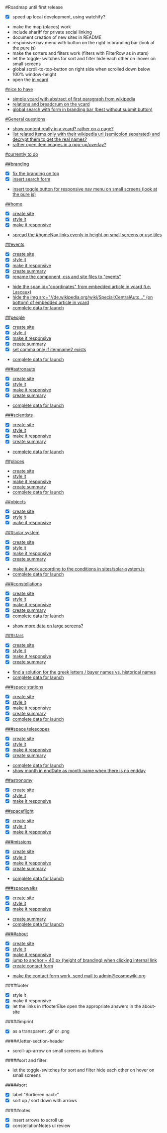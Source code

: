 #Roadmap until first release
- [x] speed up local development, using watchify?
- make the map (places) work
- include shariff for private social linking
- document creation of new sites in README
- responsive nav menu with button on the right in branding bar (look at the pure js)
- make the sorters and filters work (filters with FilterRow as in stars)
- let the toggle-switches for sort and filter hide each other on :hover on small screens
- global scroll-to-top-button on right side when scrolled down below 100% window-height
- open the <a href={item.name}> in vcard

#nice to have
- simple vcard with abstract of first paragraph from wikipedia
- relations and breadcrum on the vcard
- global search with form in branding bar (best without submit button)

#General questions
- show content really in a vcard? rather on a page?
- list related items only with their wikipedia url (semicolon separated) and decrypt them to get the real names?
- rather open item images in a pop-up/overlay?

#currently to do

##branding
- [x] fix the branding on top
- [x] insert search form
- insert toggle button for responsive nav menu on small screens (look at the pure js)

##home
- [x] create site
- [x] style it
- [x] make it responsive
- spread the #homeNav links evenly in height on small screens or use tiles

##events
- [x] create site
- [x] style it
- [x] make it responsive
- [x] create summary
- [x] rename the component, css and site files to "events"
- hide the span id="coordinates" from embedded article in vcard (i.e. Lascaux)
- hide the img src="//de.wikipedia.org/wiki/Special:CentralAuto..." (on bottom) of embedded article in vcard
- complete data for launch

##people
- [x] create site
- [x] style it
- [x] make it responsive
- [x] create summary
- [x] set comma only if itemname2 exists
- complete data for launch

###astronauts
- [x] create site
- [x] style it
- [x] make it responsive
- [x] create summary
- complete data for launch

###scientists
- [x] create site
- [x] style it
- [x] make it responsive
- [x] create summary
- complete data for launch

##places
- create site
- style it
- make it responsive
- create summary
- complete data for launch

##objects
- [x] create site
- [x] style it
- [x] make it responsive

###solar system
- [x] create site
- [x] style it
- [x] make it responsive
- [x] create summary
- make it work according to the conditions in sites/solar-system.js
- complete data for launch

###constellations
- [x] create site
- [x] style it
- [x] make it responsive
- [x] create summary
- [x] complete data for launch
- show more data on large screens?

###stars
- [x] create site
- [x] style it
- [x] make it responsive
- [x] create summary
- find a solution for the greek letters / bayer names vs. historical names
- complete data for launch

###space stations
- [x] create site
- [x] style it
- [x] make it responsive
- [x] create summary
- [x] complete data for launch

###space telescopes
- [x] create site
- [x] style it
- [x] make it responsive
- [x] create summary
- complete data for launch
- show month in endDate as month name when there is no endday

##astronomy
- [x] create site
- [x] style it
- [x] make it responsive

##spaceflight
- [x] create site
- [x] style it
- [x] make it responsive

###missions
- [x] create site
- [x] style it
- [x] make it responsive
- [x] create summary
- complete data for launch

###spacewalks
- [x] create site
- [x] style it
- [x] make it responsive
- create summary
- complete data for launch

####about
- [x] create site
- [x] style it
- [x] make it responsive
- [x] jump to anchor + 40 px (height of branding) when clicking internal link
- [x] create contact form
- make the contact form work, send mail to admin@cosmowiki.org

####footer
- [x] style it
- [x] make it responsive
- [x] let the links in #footerElse open the appropriate answers in the about-site

#####imprint
- [x] as a transparent .gif or .png

#####.letter-section-header
- scroll-up-arrow on small screens as buttons

#####sort and filter
- let the toggle-switches for sort and filter hide each other on hover on small screens

#####sort
- [x] label "Sortieren nach:"
- [x] sort up / sort down with arrows

#####notes
- [x] insert arrows to scroll up
- [x] constellationNotes ul review
